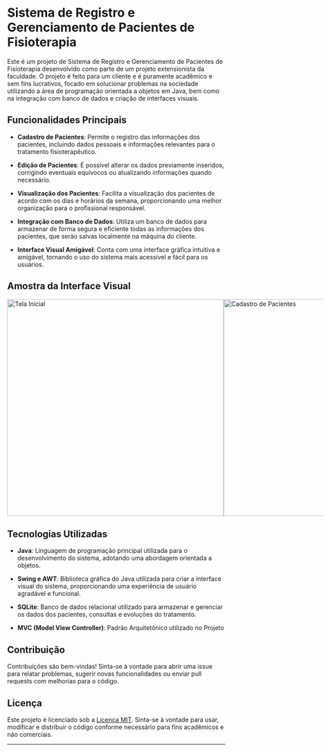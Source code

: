 # Sistema de Registro e Gerenciamento de Pacientes de Fisioterapia

Este é um projeto de Sistema de Registro e Gerenciamento de Pacientes de Fisioterapia desenvolvido como parte de um projeto extensionista da faculdade. O projeto é feito para um cliente e é puramente acadêmico e sem fins lucrativos, focado em solucionar problemas na sociedade utilizando a área de programação orientada a objetos em Java, bem como na integração com banco de dados e criação de interfaces visuais.


## Funcionalidades Principais

- **Cadastro de Pacientes**: Permite o registro das informações dos pacientes, incluindo dados pessoais e informações relevantes para o tratamento fisioterapêutico.

- **Edição de Pacientes**: É possível alterar os dados previamente inseridos, corrigindo eventuais equívocos ou atualizando informações quando necessário.

- **Visualização dos Pacientes**: Facilita a visualização dos pacientes de acordo com os dias e horários da semana, proporcionando uma melhor organização para o profissional responsável.

- **Integração com Banco de Dados**: Utiliza um banco de dados para armazenar de forma segura e eficiente todas as informações dos pacientes, que serão salvas localmente na máquina do cliente.

- **Interface Visual Amigável**: Conta com uma interface gráfica intuitiva e amigável, tornando o uso do sistema mais acessível e fácil para os usuários.

## Amostra da Interface Visual

<div style="display: flex; justify-content: space-around;">
    <img src="https://github.com/LMolinaro01/Gerenciamento-de-Pacientes/assets/126402616/3e0fc6a5-420c-4a29-bc36-38e84405e6d6" alt="Tela Inicial" style="width: 500px; height: auto;">
    <img src="https://github.com/LMolinaro01/Gerenciamento-de-Pacientes/assets/126402616/a8b49bbe-4c1d-447a-959e-2ed311eddafc" alt="Cadastro de Pacientes" style="width: 500px; height: auto;">
    <img src="https://github.com/LMolinaro01/Gerenciamento-de-Pacientes/assets/126402616/2d642e3f-a001-4765-a738-f417088807ee" alt="Visualização de Pacientes" style="width: 500px; height: auto;">
    <img src="https://github.com/LMolinaro01/Gerenciamento-de-Pacientes/assets/126402616/e88c29a0-8e85-4faf-9ccf-6a0a662375a0" alt="Integração com Banco de Dados" style="width: 500px; height: auto;">
    <img src="https://github.com/LMolinaro01/Gerenciamento-de-Pacientes/assets/126402616/f7fed49f-1695-4e86-b0d4-10edcf8b978c" alt="Interface Visual Amigável" style="width: 500px; height: auto;">
    

</div>



## Tecnologias Utilizadas

- **Java**: Linguagem de programação principal utilizada para o desenvolvimento do sistema, adotando uma abordagem orientada a objetos.

- **Swing e AWT**: Biblioteca gráfica do Java utilizada para criar a interface visual do sistema, proporcionando uma experiência de usuário agradável e funcional.

- **SQLite**: Banco de dados relacional utilizado para armazenar e gerenciar os dados dos pacientes, consultas e evoluções do tratamento.

- **MVC (Model View Controller)**: Padrão Arquitetônico utilizado no Projeto 

## Contribuição

Contribuições são bem-vindas! Sinta-se à vontade para abrir uma issue para relatar problemas, sugerir novas funcionalidades ou enviar pull requests com melhorias para o código.

## Licença

Este projeto é licenciado sob a [Licença MIT](LICENSE). Sinta-se à vontade para usar, modificar e distribuir o código conforme necessário para fins acadêmicos e não comerciais.

---
